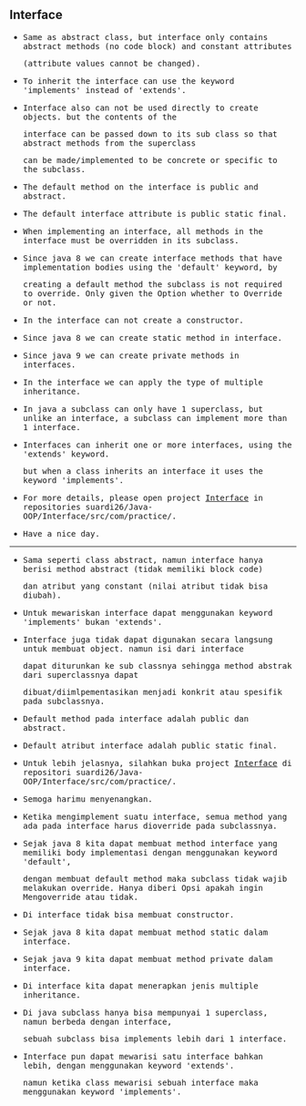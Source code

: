 ## Interface

- <samp>Same as abstract class, but interface only contains abstract methods (no code block) and constant attributes</samp> 
  
  <samp>(attribute values cannot be changed).</samp>
  
- <samp>To inherit the interface can use the keyword 'implements' instead of 'extends'. </samp>

- <samp>Interface also can not be used directly to create objects. but the contents of the</samp> 
  
  <samp>interface can be passed down to its sub class so that abstract methods from the superclass</samp> 
  
  <samp>can be made/implemented to be concrete or specific to the subclass.</samp>
  
- <samp>The default method on the interface is public and abstract.</samp>

- <samp>The default interface attribute is public static final.</samp>

- <samp>When implementing an interface, all methods in the interface must be overridden in its subclass.</samp>

- <samp>Since java 8 we can create interface methods that have implementation bodies using the 'default' keyword, by</samp> 
 
  <samp>creating a default method the subclass is not required to override. Only given the Option whether to Override or not.</samp>
  
- <samp>In the interface can not create a constructor.</samp>

- <samp>Since java 8 we can create static method in interface.</samp>

- <samp>Since java 9 we can create private methods in interfaces.</samp>

- <samp>In the interface we can apply the type of multiple inheritance.</samp>

- <samp>In java a subclass can only have 1 superclass, but unlike an interface, a subclass can implement more than 1 interface.</samp>

- <samp>Interfaces can inherit one or more interfaces, using the 'extends' keyword.</samp> 

  <samp>but when a class inherits an interface it uses the keyword 'implements'.</samp>
  
- <samp>For more details, please open project [Interface](https://github.com/suardi26/Java-OOP/tree/main/Interface/src/com/practice) in repositories suardi26/Java-OOP/Interface/src/com/practice/.</samp>

- <samp>Have a nice day.</samp>

---

- <samp>Sama seperti class abstract, namun interface hanya berisi method abstract (tidak memiliki block code)</samp> 

  <samp>dan atribut yang constant (nilai atribut tidak bisa diubah).</samp>
  
- <samp>Untuk mewariskan interface dapat menggunakan keyword 'implements' bukan 'extends'.</samp>

- <samp>Interface juga tidak dapat digunakan secara langsung untuk membuat object. namun isi dari interface </samp>
  
  <samp>dapat diturunkan ke sub classnya sehingga method abstrak dari superclassnya dapat </samp>
  
  <samp>dibuat/diimlpementasikan menjadi konkrit atau spesifik pada subclassnya.</samp>
  
- <samp>Default method pada interface adalah public dan abstract.</samp>

- <samp>Default atribut interface adalah public static final.</samp>

- <samp>Untuk lebih jelasnya, silahkan buka project [Interface](https://github.com/suardi26/Java-OOP/tree/main/Interface/src/com/practice) di repositori suardi26/Java-OOP/Interface/src/com/practice/.</samp>

- <samp>Semoga harimu menyenangkan.</samp>


- <samp>Ketika mengimplement suatu interface, semua method yang ada pada interface harus dioverride pada subclassnya.</samp>

- <samp>Sejak java 8 kita dapat membuat method interface yang memiliki body implementasi dengan menggunakan keyword 'default',</samp> 
  
  <samp>dengan membuat default method maka subclass tidak wajib melakukan override. Hanya diberi Opsi apakah ingin Mengoverride atau tidak.</samp>
  
- <samp>Di interface tidak bisa membuat constructor.<samp>

- <samp>Sejak java 8 kita dapat membuat method static dalam interface.<samp>

- <samp>Sejak java 9 kita dapat membuat method private dalam interface.<samp>

- <samp>Di interface kita dapat menerapkan jenis multiple inheritance.<samp>
  
- <samp>Di java subclass hanya bisa mempunyai 1 superclass, namun berbeda dengan interface,</samp> 
  
  <samp>sebuah subclass bisa implements lebih dari 1 interface.</samp>
  
- <samp>Interface pun dapat mewarisi satu interface bahkan lebih, dengan menggunakan keyword 'extends'.</samp> 
  
  <samp>namun ketika class mewarisi sebuah interface maka menggunakan keyword 'implements'.</samp>
